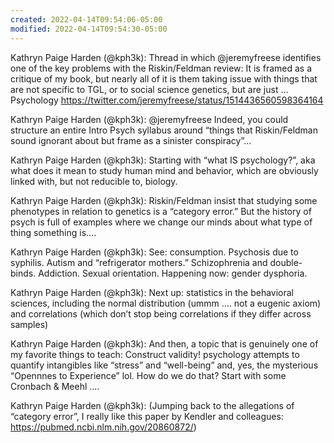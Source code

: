 ```yaml
---
created: 2022-04-14T09:54:06-05:00
modified: 2022-04-14T09:54:30-05:00
---
```


Kathryn Paige Harden (@kph3k): Thread in which @jeremyfreese identifies one of the key problems with the Riskin/Feldman review: It is framed as a critique of my book, but nearly all of it is them taking issue with things that are not specific to TGL, or to social science genetics, but are just … Psychology https://twitter.com/jeremyfreese/status/1514436560598364164

Kathryn Paige Harden (@kph3k): @jeremyfreese Indeed, you could structure an entire Intro Psych syllabus around “things that Riskin/Feldman sound ignorant about but frame as a sinister conspiracy”…

Kathryn Paige Harden (@kph3k): Starting with “what IS psychology?”, aka what does it mean to study human mind and behavior, which are obviously linked with, but not reducible to, biology.

Kathryn Paige Harden (@kph3k): Riskin/Feldman insist that studying some phenotypes in relation to genetics is a “category error.” But the history of psych is full of examples where we change our minds about what type of thing something is….

Kathryn Paige Harden (@kph3k): See: consumption. Psychosis due to syphilis. Autism and “refrigerator mothers.” Schizophrenia and double-binds. Addiction. Sexual orientation. Happening now: gender dysphoria.

Kathryn Paige Harden (@kph3k): Next up: statistics in the behavioral sciences, including the normal distribution (ummm …. not a eugenic axiom) and correlations (which don’t stop being correlations if they differ across samples)

Kathryn Paige Harden (@kph3k): And then, a topic that is genuinely one of my favorite things to teach: Construct validity! psychology attempts to quantify intangibles like “stress” and “well-being” and, yes, the mysterious “Opennnes to Experience” lol. How do we do that? Start with some Cronbach & Meehl ….

Kathryn Paige Harden (@kph3k): (Jumping back to the allegations of “category error”, I really like this paper by Kendler and colleagues: https://pubmed.ncbi.nlm.nih.gov/20860872/)
